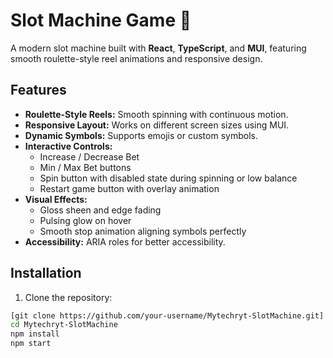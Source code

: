 # Slot Machine Game 🎰

A modern slot machine built with **React**, **TypeScript**, and **MUI**, featuring smooth roulette-style reel animations and responsive design.

## Features

- **Roulette-Style Reels:** Smooth spinning with continuous motion.
- **Responsive Layout:** Works on different screen sizes using MUI.
- **Dynamic Symbols:** Supports emojis or custom symbols.
- **Interactive Controls:**
  - Increase / Decrease Bet
  - Min / Max Bet buttons
  - Spin button with disabled state during spinning or low balance
  - Restart game button with overlay animation
- **Visual Effects:** 
  - Gloss sheen and edge fading
  - Pulsing glow on hover
  - Smooth stop animation aligning symbols perfectly
- **Accessibility:** ARIA roles for better accessibility.

## Installation

1. Clone the repository:

```bash
[git clone https://github.com/your-username/Mytechryt-SlotMachine.git]
cd Mytechryt-SlotMachine
npm install
npm start

